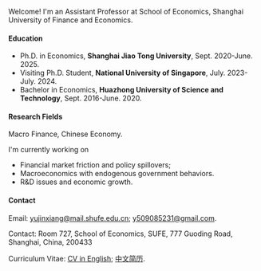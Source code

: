 Welcome! I'm an Assistant Professor at School of Economics, Shanghai University of Finance and Economics. 

#### Education
* Ph.D. in Economics, **Shanghai Jiao Tong University**, Sept. 2020-June. 2025.
* Visiting Ph.D. Student, **National University of Singapore**, July. 2023-July. 2024.
* Bachelor in Economics, **Huazhong University of Science and Technology**,  Sept. 2016-June. 2020.
 
#### Research Fields
Macro Finance, Chinese Economy.

I'm currently working on
* Financial market friction and policy spillovers; 
* Macroeconomics with endogenous government behaviors.
* R&D issues and economic growth. 

#### Contact 

Email: [yujinxiang@mail.shufe.edu.cn](mailto:yujinxiang@mail.shufe.edu.cn); [y509085231@gmail.com](mailto:y509085231@gmail.com).

Contact: Room 727, School of Economics, SUFE, 777 Guoding Road, Shanghai, China, 200433

Curriculum Vitae:   [CV in English](https://yjx-econ.github.io/mypage/static/assets/CV_Jinxiang_Yu.pdf); [中文简历](https://yjx-econ.github.io/mypage/static/assets/CV_Jinxiang_Yu_CN.pdf).


